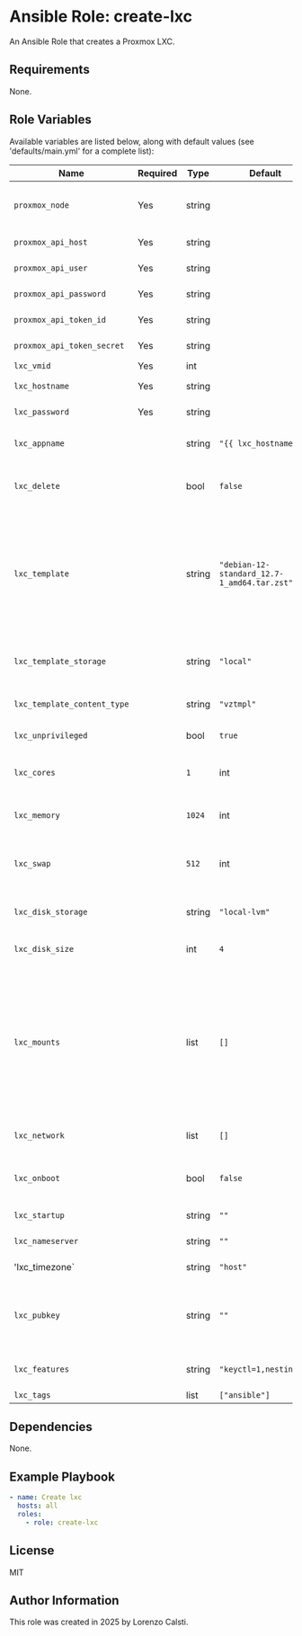 Ansible Role: create-lxc
=========

An Ansible Role that creates a Proxmox LXC.

Requirements
------------

None.

Role Variables
--------------

Available variables are listed below, along with default values (see 'defaults/main.yml' for a complete list):

| Name | Required | Type | Default | Description |
| - | - | - | - | - |
| `proxmox_node` | Yes | string | | Host node with Proxmox installed. |
| `proxmox_api_host` | Yes | string | | Address of the API host. |
| `proxmox_api_user` | Yes | string | | User to use for API login. |
| `proxmox_api_password` | Yes | string | | Password for API login. |
| `proxmox_api_token_id` | Yes | string | | Token ID for API login. |
| `proxmox_api_token_secret` | Yes | string | | Token secret for API login. |
| `lxc_vmid` | Yes | int | | LXC ID. |
| `lxc_hostname` | Yes | string | | LXC hostname. |
| `lxc_password` | Yes | string | | LXC password. |
| `lxc_appname` | |string |  `"{{ lxc_hostname }}"` | Human-Readable app name.|
| `lxc_delete` | | bool | `false` | Delete the LXC insted of creating it. |
| `lxc_template` | | string | `"debian-12-standard_12.7-1_amd64.tar.zst"` | Name of Template image to download. <br/> Check the [official Proxmox repository](http://download.proxmox.com/images/system/) for the available images. |
| `lxc_template_storage` | | string | `"local"` | Storage where the Template is downloaded.|
| `lxc_template_content_type` | | string | `"vztmpl"` | Template contenty type. |
| `lxc_unprivileged` | | bool | `true` | If the LXC is unprivileged. |
| `lxc_cores` | | `1` | int | Number of cores when creating the LXC. |
| `lxc_memory` | | `1024` | int | Amount of RAM in MB for the LXC. |
| `lxc_swap` | | `512` | int | Size in MG of swap when creating the LCX. |
| `lxc_disk_storage` | | string | `"local-lvm"` | Storage for the LXC main disk. |
| `lxc_disk_size` | | int | `4` | Size in GB of the LXC main disk. |
| `lxc_mounts` | | list | `[]` | Additional mount points for the LXC. <br/> Note: At the moment it is only possible to define **bind mounts** to some folder in the host device. |
| `lxc_network` | | list | `[]` | Network interfaces for the LXC. |
| `lxc_onboot` | | bool | `false` | Start the LXC at host's bootup. |
| `lxc_startup` | | string | `""` | Startup options. |
| `lxc_nameserver` | | string | `""` | DNS nameserver. |
| 'lxc_timezone` | | string | `"host"` | Timezone of the LXC. |
| `lxc_pubkey` | | string | `""` | Path to an SSH key to use for secure connection to the LXC. |
| `lxc_features` | | string | `"keyctl=1,nesting=1"` | Additional LXC features. |
| `lxc_tags` | | list | `["ansible"]` | LXC Tags. |

Dependencies
------------

None.

Example Playbook
----------------

```yaml
- name: Create lxc
  hosts: all
  roles:
    - role: create-lxc
```

License
-------

MIT

Author Information
------------------

This role was created in 2025 by Lorenzo Calsti.
